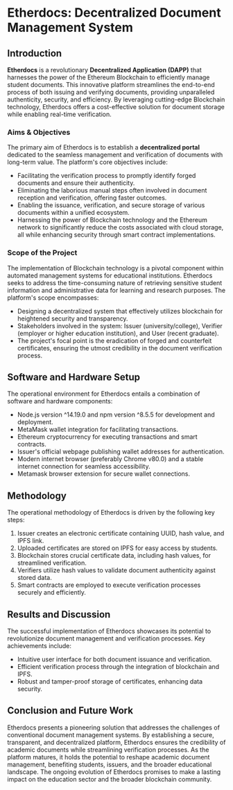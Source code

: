 # Etherdocs: Decentralized Document Management System

## Introduction

**Etherdocs** is a revolutionary **Decentralized Application (DAPP)** that harnesses the power of the Ethereum Blockchain to efficiently manage student documents. This innovative platform streamlines the end-to-end process of both issuing and verifying documents, providing unparalleled authenticity, security, and efficiency. By leveraging cutting-edge Blockchain technology, Etherdocs offers a cost-effective solution for document storage while enabling real-time verification.

### Aims & Objectives

The primary aim of Etherdocs is to establish a **decentralized portal** dedicated to the seamless management and verification of documents with long-term value. The platform's core objectives include:

- Facilitating the verification process to promptly identify forged documents and ensure their authenticity.
- Eliminating the laborious manual steps often involved in document reception and verification, offering faster outcomes.
- Enabling the issuance, verification, and secure storage of various documents within a unified ecosystem.
- Harnessing the power of Blockchain technology and the Ethereum network to significantly reduce the costs associated with cloud storage, all while enhancing security through smart contract implementations.

### Scope of the Project

The implementation of Blockchain technology is a pivotal component within automated management systems for educational institutions. Etherdocs seeks to address the time-consuming nature of retrieving sensitive student information and administrative data for learning and research purposes. The platform's scope encompasses:

- Designing a decentralized system that effectively utilizes blockchain for heightened security and transparency.
- Stakeholders involved in the system: Issuer (university/college), Verifier (employer or higher education institution), and User (recent graduate).
- The project's focal point is the eradication of forged and counterfeit certificates, ensuring the utmost credibility in the document verification process.

## Software and Hardware Setup

The operational environment for Etherdocs entails a combination of software and hardware components:

- Node.js version ^14.19.0 and npm version ^8.5.5 for development and deployment.
- MetaMask wallet integration for facilitating transactions.
- Ethereum cryptocurrency for executing transactions and smart contracts.
- Issuer's official webpage publishing wallet addresses for authentication.
- Modern internet browser (preferably Chrome v80.0) and a stable internet connection for seamless accessibility.
- Metamask browser extension for secure wallet connections.

## Methodology

The operational methodology of Etherdocs is driven by the following key steps:

1. Issuer creates an electronic certificate containing UUID, hash value, and IPFS link.
2. Uploaded certificates are stored on IPFS for easy access by students.
3. Blockchain stores crucial certificate data, including hash values, for streamlined verification.
4. Verifiers utilize hash values to validate document authenticity against stored data.
5. Smart contracts are employed to execute verification processes securely and efficiently.

## Results and Discussion

The successful implementation of Etherdocs showcases its potential to revolutionize document management and verification processes. Key achievements include:

- Intuitive user interface for both document issuance and verification.
- Efficient verification process through the integration of blockchain and IPFS.
- Robust and tamper-proof storage of certificates, enhancing data security.

## Conclusion and Future Work

Etherdocs presents a pioneering solution that addresses the challenges of conventional document management systems. By establishing a secure, transparent, and decentralized platform, Etherdocs ensures the credibility of academic documents while streamlining verification processes. As the platform matures, it holds the potential to reshape academic document management, benefiting students, issuers, and the broader educational landscape. The ongoing evolution of Etherdocs promises to make a lasting impact on the education sector and the broader blockchain community.
